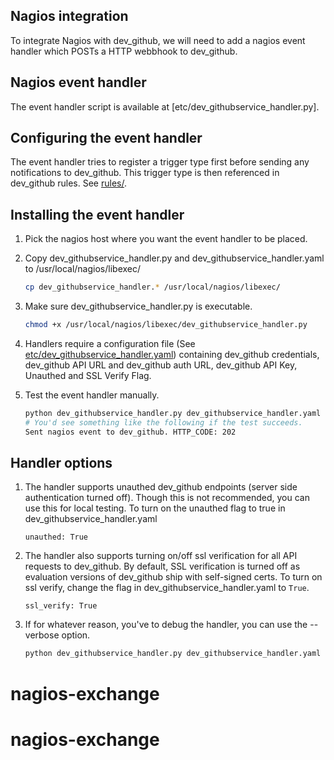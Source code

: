 ## Nagios integration

To integrate Nagios with dev_github, we will need to add a nagios event handler which POSTs a HTTP webbhook to dev_github.

## Nagios event handler

The event handler script is available at [etc/dev_githubservice_handler.py].

## Configuring the event handler

The event handler tries to register a trigger type first before sending any
notifications to dev_github. This trigger type is then referenced in dev_github rules. See
[rules/](rules/).

## Installing the event handler

1. Pick the nagios host where you want the event handler to be placed.
2. Copy dev_githubservice_handler.py  and dev_githubservice_handler.yaml to /usr/local/nagios/libexec/

    ```bash
    cp dev_githubservice_handler.* /usr/local/nagios/libexec/
    ```
3. Make sure dev_githubservice_handler.py is executable.

    ```bash
    chmod +x /usr/local/nagios/libexec/dev_githubservice_handler.py
    ```
4. Handlers require a configuration file (See [etc/dev_githubservice_handler.yaml](etc/dev_githubservice_handler.yaml)) containing
   dev_github credentials, dev_github API URL and dev_github auth URL, dev_github API Key, Unauthed and SSL Verify Flag.

5. Test the event handler manually.

    ```bash
    python dev_githubservice_handler.py dev_githubservice_handler.yaml 44534 3 WARNING HARD "/var/log" 4 host-name
    # You'd see something like the following if the test succeeds.
    Sent nagios event to dev_github. HTTP_CODE: 202
    ```

## Handler options

1. The handler supports unauthed dev_github endpoints (server side authentication turned off). Though
   this is not recommended, you can use this for local testing. To turn on the unauthed flag to
   true in dev_githubservice_handler.yaml

   ```
   unauthed: True
   ```
2. The handler also supports turning on/off ssl verification for all API requests to dev_github. By
   default, SSL verification is turned off as evaluation versions of dev_github ship with self-signed
   certs. To turn on ssl verify, change the flag in dev_githubservice_handler.yaml to `True`.

   ```
   ssl_verify: True
   ```
3. If for whatever reason, you've to debug the handler, you can use the --verbose option.

   ```bash
   python dev_githubservice_handler.py dev_githubservice_handler.yaml 44534 3 WARNING HARD "/var/log" 4 host-name --verbose
   ```
# nagios-exchange
# nagios-exchange
